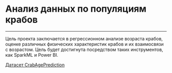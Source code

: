 # Анализ данных по популяциям крабов
---
Цель проекта заключается в регрессионном анализе возраста крабов, оценке различных физических характеристик крабов и их взаимосвязи с возрастом. Цель будет достигнута посредством таких инструментов, как SparkML и Power BI.

[Датасет CrabAgePrediction](https://www.kaggle.com/datasets/sidhus/crab-age-prediction)
